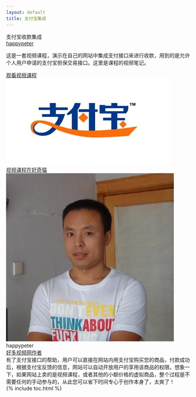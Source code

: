 ```yaml
---
layout: default
title: 支付宝集成
---
```


<section class='book'>
  <div class='wrapper-inside clearfix'>
    <div class='top-large'>
      <div class='book-title'>
        支付宝收款集成
      </div>
      <div class='book-author'>
        <a href="https://github.com/happypeter">happypeter</a>
      </div>
      <p class='book-description'>
        这是一套视频课程，演示在自己的网站中集成支付接口来进行收款，用到的是允许个人用户申请的支付宝担保交易接口。这里是课程的视频笔记。
      </p>
      <a href="http://haoqicat.com/happypeter/zhi-fu-bao-shou-kuan-ji-cheng/" class="read-btn">观看视频课程</a>
    </div>
    <img alt="cover" class="book-image" src="images/alipay.jpg"/>
  </div>
</section>
<div class="divider">
  <a href="http://haoqicat.com/happypeter/zhi-fu-bao-shou-kuan-ji-cheng/">视频课程在好奇猫</a>
</div>
<div class="reviewers">
  <div class="name-card">
    <img src="images/index/peter.jpg">
    <div class="text">
      <div class="name">
       happypeter
      </div>
      <div class="job-title"><a href="http://haoduoshipin.com">好多视频网作者</a></div>
      有了支付宝接口的帮助，用户可以直接在网站内用支付宝购买您的商品，付款成功后，根据支付宝反馈的信息，网站可以自动开放用户的享用该商品的权限。想象一下，如果网站上卖的是视频课程，或者其他的小额价格的虚拟商品，整个过程是不需要任何的手动参与的，从此您可以省下时间专心于创作本身了，太爽了！
    </div>
  </div>
</div>
{% include toc.html %}

